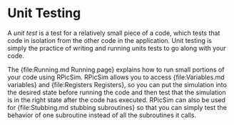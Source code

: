 Unit Testing
====

A _unit test_ is a test for a relatively small piece of a code, which tests that code in isolation from the other code in the application.
Unit testing is simply the practice of writing and running units tests to go along with your code.

The {file:Running.md Running page} explains how to run small portions of your code using RPicSim.
RPicSim allows you to access {file:Variables.md variables} and {file:Registers Registers}, so you can put the simulation into the desired state before running the code and then test that the simulation is in the right state after the code has executed.
RPicSim can also be used for {file:Stubbing.md stubbing subroutines} so that you can simply test the behavior of one subroutine instead of all the subroutines it calls.